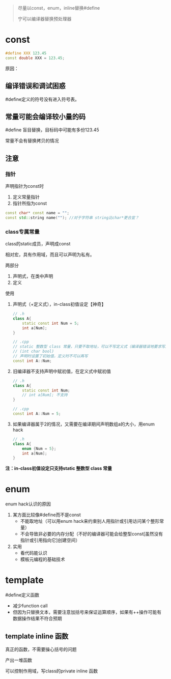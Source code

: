 > 尽量以const，enum，inline替换#define
> 
> 宁可以编译器替换预处理器

# const

```c++
#define XXX 123.45
const double XXX = 123.45;
```
原因：

## 编译错误和调试困惑

#define定义的符号没有进入符号表。

## 常量可能会编译较小量的码

#define 盲目替换，目标码中可能有多份123.45

常量不会有替换拷贝的情况

## 注意

### 指针

声明指针为const时
1. 定义常量指针
2. 指针所指为const

```c++
const char* const name = "";
const std::string name(""); //对于字符串 string比char*更合宜？
```

### class专属常量

class的static成员，声明成const

相对宏，具有作用域，而且可以声明为私有。

两部分

1. 声明式，在类中声明
2. 定义

使用

1. 声明式（+定义式），in-class初值设定【神奇】

    ```c++
    // .h
    class A{
        static const int Num = 5;
        int a[Num];
    }
    
    // .cpp
    // static 整数型 class 常量，只要不取地址，可以不写定义式（编译器错误地要求写除外）
    // (int char bool)
    // 声明时设置了初始值，定义时不可以再写
    const int A::Num;
    ```
    
2. 旧编译器不支持声明中赋初值，在定义式中赋初值

    ```c++
    // .h
    class A{
        static const int Num;
        // int a[Num]; 不支持
    }
    
    // .cpp
    const int A::Num = 5;
    ```

    

3. 如果编译器属于2的情况，又需要在编译期间声明数组a的大小，用enum hack

    ```c++
    // .h
    class A{
        enum {Num = 5};
        int a[Num];
    }
    ```

    

**注：**in-class初值设定只支持**static 整数型 class 常量**

# enum

enum hack认识的原因

1. 某方面比较像#define而不是const
   - 不能取地址（可以用enum hack来约束别人用指针或引用访问某个整形常量）
   - 不会导致非必要的内存分配（不好的编译器可能会给整型const[虽然没有指针或引用指向它]创建空间）
2. 实用
   - 看代码能认识
   - 模板元编程的基础技术

# template

#define定义函数

- 减少function call
- 但因为只替换文本，需要注意加括号来保证运算顺序，如果有++操作可能有数据操作结果不符合预期

## template inline 函数

真正的函数，不需要操心括号的问题

产出一堆函数

可以控制作用域，写class的private inline 函数